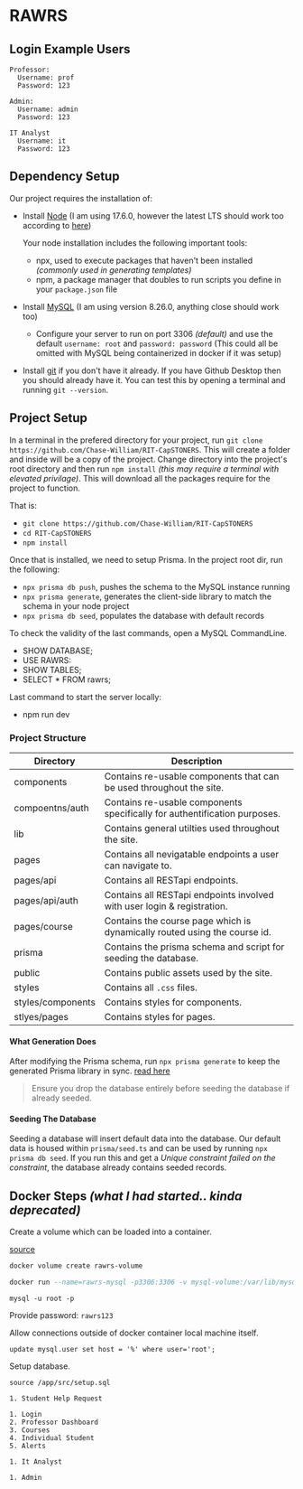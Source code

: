 # RAWRS

## Login Example Users

```
Professor:
  Username: prof
  Password: 123

Admin:
  Username: admin
  Password: 123

IT Analyst
  Username: it
  Password: 123
```

## Dependency Setup

Our project requires the installation of:

- Install [Node](https://nodejs.org/en/) (I am using 17.6.0, however the latest LTS should work too according to [here](https://nextjs.org/docs/upgrading))

  Your node installation includes the following important tools:
  - npx, used to execute packages that haven't been installed *(commonly used in generating templates)*
  - npm, a package manager that doubles to run scripts you define in your `package.json` file

- Install [MySQL](https://www.mysql.com/downloads/) (I am using version 8.26.0, anything close should work too)
  - Configure your server to run on port 3306 *(default)* and use the default `username: root` and `password: password` (This could all be omitted with MySQL being containerized in docker if it was setup)

- Install [git](https://git-scm.com/downloads) if you don't have it already. If you have Github Desktop then you should already have it. You can test this by opening a terminal and running `git --version`.

## Project Setup

In a terminal in the prefered directory for your project, run `git clone https://github.com/Chase-William/RIT-CapSTONERS`. This will create a folder and inside will be a copy of the project. Change directory into the project's root directory and then run `npm install` *(this may require a terminal with elevated privilage)*. This will download all the packages require for the project to function.

That is:
- `git clone https://github.com/Chase-William/RIT-CapSTONERS`
- `cd RIT-CapSTONERS`
- `npm install`

Once that is installed, we need to setup Prisma. In the project root dir, run the following:

- `npx prisma db push`, pushes the schema to the MySQL instance running
- `npx prisma generate`, generates the client-side library to match the schema in your node project
- `npx prisma db seed`, populates the database with default records

To check the validity of the last commands, open a MySQL CommandLine.

- SHOW DATABASE;
- USE RAWRS:
- SHOW TABLES;
- SELECT * FROM rawrs;

Last command to start the server locally:

- npm run dev

### Project Structure

| Directory | Description |
| --- | --- |
| components | Contains re-usable components that can be used throughout the site. |
| compoentns/auth | Contains re-usable components specifically for authentification purposes. |
| lib | Contains general utilties used throughout the site. |
| pages | Contains all nevigatable endpoints a user can navigate to. |
| pages/api | Contains all RESTapi endpoints. |
| pages/api/auth | Contains all RESTapi endpoints involved with user login & registration. |
| pages/course | Contains the course page which is dynamically routed using the course id. |
| prisma | Contains the prisma schema and script for seeding the database. |
| public | Contains public assets used by the site. |
| styles | Contains all `.css` files. |
| styles/components | Contains styles for components. |
| stlyes/pages | Contains styles for pages. |

#### What Generation Does

After modifying the Prisma schema, run `npx prisma generate` to keep the generated Prisma library in sync. [read here](https://www.prisma.io/docs/getting-started/setup-prisma/add-to-existing-project/relational-databases/install-prisma-client-typescript-postgres)

> Ensure you drop the database entirely before seeding the database if already seeded.

#### Seeding The Database

Seeding a database will insert default data into the database. Our default data is housed within `prisma/seed.ts` and can be used by running `npx prisma db seed`. If you run this and get a *Unique constraint failed on the constraint*, the database already contains seeded records.

## Docker Steps *(what I had started.. kinda deprecated)*

Create a volume which can be loaded into a container.

[source](https://towardsdatascience.com/connect-to-mysql-running-in-docker-container-from-a-local-machine-6d996c574e55)

```bash
docker volume create rawrs-volume
```

```sql
docker run --name=rawrs-mysql -p3306:3306 -v mysql-volume:/var/lib/mysql -e MYSQL_ROOT_PASSWORD=rawrs123 -d mysql/mysql-server:latest
```

```
mysql -u root -p
```

Provide password: `rawrs123`

Allow connections outside of docker container local machine itself.

```
update mysql.user set host = '%' where user='root';
```

Setup database.

```
source /app/src/setup.sql
```



```
1. Student Help Request

1. Login
2. Professor Dashboard
3. Courses
4. Individual Student
5. Alerts

1. It Analyst

1. Admin
```